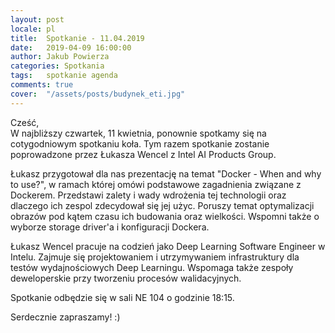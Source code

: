 ```yaml
---
layout: post
locale: pl
title:  Spotkanie - 11.04.2019
date:   2019-04-09 16:00:00
author: Jakub Powierza
categories: Spotkania
tags:	spotkanie agenda
comments: true
cover:  "/assets/posts/budynek_eti.jpg"
---
```


Cześć,  
W najbliższy czwartek, 11 kwietnia, ponownie spotkamy się na cotygodniowym spotkaniu koła. Tym razem
 spotkanie zostanie poprowadzone przez Łukasza Wencel z Intel AI Products Group.

Łukasz przygotował dla nas prezentację na temat "Docker - When and why to use?", w ramach której omówi
 podstawowe zagadnienia związane z Dockerem. Przedstawi zalety i wady wdrożenia tej technologii oraz 
 dlaczego ich zespol zdecydował się jej użyc. Poruszy temat optymalizacji obrazów pod kątem czasu ich budowania
 oraz wielkości. Wspomni także o wyborze storage driver'a i konfiguracji Dockera.

Łukasz Wencel pracuje na codzień jako Deep Learning Software Engineer w Intelu. Zajmuje się 
 projektowaniem i utrzymywaniem infrastruktury dla testów wydajnościowych Deep Learningu. Wspomaga także
 zespoły deweloperskie przy tworzeniu procesów walidacyjnych.

Spotkanie odbędzie się w sali NE 104 o godzinie 18:15.

Serdecznie zapraszamy! :)
